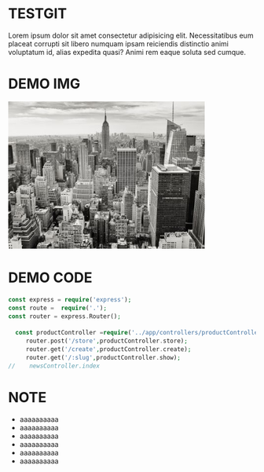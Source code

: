 # TESTGIT
   Lorem ipsum dolor sit amet consectetur adipisicing elit. Necessitatibus eum placeat corrupti sit libero numquam
    ipsam reiciendis distinctio animi voluptatum id, alias expedita quasi? Animi rem eaque soluta sed cumque.
# DEMO IMG
   ![AVT](newyork.jpg)

# DEMO CODE
 
 ```php
const express = require('express');
const route =  require('.');
const router = express.Router();
  
   const productController =require('../app/controllers/productController');
      router.post('/store',productController.store);
      router.get('/create',productController.create);
      router.get('/:slug',productController.show);
//    newsController.index
 ```

# NOTE
- aaaaaaaaaa
- aaaaaaaaaa
- aaaaaaaaaa
- aaaaaaaaaa
- aaaaaaaaaa
- aaaaaaaaaa
